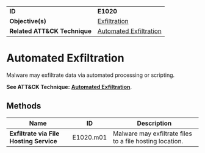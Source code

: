 |||
|---|---|
|**ID**|**E1020**|
|**Objective(s)**|[Exfiltration](../exfiltration)|
|**Related ATT&CK Technique**|[Automated Exfiltration](https://attack.mitre.org/techniques/T1020/)|


Automated Exfiltration
======================
Malware may exfiltrate data via automated processing or scripting.

**See ATT&CK Technique:** [**Automated Exfiltration**](https://attack.mitre.org/techniques/T1020/).

Methods
-------
|Name|ID|Description|
|---|---|---|
|**Exfiltrate via File Hosting Service**|E1020.m01|Malware may exfiltrate files to a file hosting location.|
